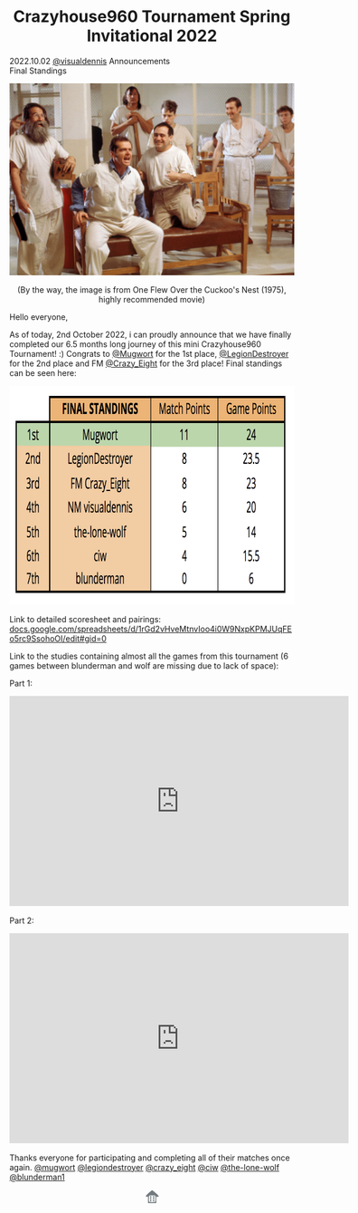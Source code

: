<h1 align="center">Crazyhouse960 Tournament Spring Invitational 2022</h1>

<div class="meta-headline">
    <div class= "meta">
        <span class="text">2022.10.02</span>
        <span class="text"><a href="/@/visualdennis">@visualdennis</a></span>
        <span class="text">Announcements</span>
    </div>
    <div class= "headline">
    Final Standings
    </div>
</div>

![One Flew Over the Cuckoo's Nest (1975)](https://github.com/gbtami/pychess-variants/blob/master/static/images/one-flew-over-the-cuckoos-nest.jpg)
<p align="center">
  (By the way, the image is from One Flew Over the Cuckoo's Nest (1975), highly recommended movie)
</p>

Hello everyone,

As of today, 2nd October 2022, i can proudly announce that we have finally completed our 6.5 months long journey of this mini Crazyhouse960 Tournament! :) Congrats to [@Mugwort](https://lichess.org/@/Mugwort) for the 1st place, [@LegionDestroyer](https://lichess.org/@/LegionDestroyer) for the 2nd place and FM [@Crazy_Eight](https://lichess.org/@/Crazy_Eight) for the 3rd place! Final standings can be seen here:
<p align="center">
  <img src="https://github.com/gbtami/pychess-variants/blob/master/static/images/zh960invitational2022.jpg" width="899" height="387">
</p>

Link to detailed scoresheet and pairings: [docs.google.com/spreadsheets/d/1rGd2vHveMtnvIoo4i0W9NxpKPMJUqFEo5rc9SsohoOI/edit#gid=0](https://docs.google.com/spreadsheets/d/1rGd2vHveMtnvIoo4i0W9NxpKPMJUqFEo5rc9SsohoOI/edit#gid=0)

Link to the studies containing almost all the games from this tournament (6 games between blunderman and wolf are missing due to lack of space):

Part 1:
<div class="embed"><iframe width=600 height=371 src="https://lichess.org/study/embed/pagj2rGd/3eWeBchc" frameborder=0></iframe></div>

Part 2:
<div class="embed"><iframe width=600 height=371 src="https://lichess.org/study/embed/mmn26zDO/F8ywuUjW" frameborder=0></iframe></div>

Thanks everyone for participating and completing all of their matches once again.
[@mugwort](https://lichess.org/@/Mugwort) [@legiondestroyer](https://lichess.org/@/LegionDestroyer) [@crazy_eight](https://lichess.org/@/crazy_eight) [@ciw](https://lichess.org/@/ciw) [@the-lone-wolf](https://lichess.org/@/the-lone-wolf) [@blunderman1](https://lichess.org/@/blunderman1)

<p align="center">
  <img src="https://github.com/gbtami/pychess-variants/blob/master/static/icons/Crazyhouse960.svg" width="25" height="25">
</p>
